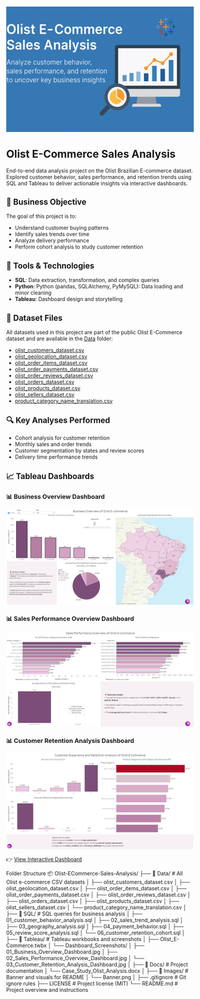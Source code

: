 ![Olist E-Commerce Banner](Images/Banner.png)

# Olist E-Commerce Sales Analysis

End-to-end data analysis project on the Olist Brazilian E-commerce dataset. Explored customer behavior, sales performance, and retention trends using SQL and Tableau to deliver actionable insights via interactive dashboards.

## 📌 Business Objective

The goal of this project is to:
- Understand customer buying patterns
- Identify sales trends over time
- Analyze delivery performance
- Perform cohort analysis to study customer retention

## 🧱 Tools & Technologies

- **SQL**: Data extraction, transformation, and complex queries
- **Python**: Python (pandas, SQLAlchemy, PyMySQL): Data loading and minor cleaning
- **Tableau**: Dashboard design and storytelling

## 📄 Dataset Files

All datasets used in this project are part of the public Olist E-Commerce dataset and are available in the [Data](./Data) folder:

- [olist_customers_dataset.csv](./Data/olist_customers_dataset.csv)
- [olist_geolocation_dataset.csv](./Data/olist_geolocation_dataset.csv)
- [olist_order_items_dataset.csv](./Data/olist_order_items_dataset.csv)
- [olist_order_payments_dataset.csv](./Data/olist_order_payments_dataset.csv)
- [olist_order_reviews_dataset.csv](./Data/olist_order_reviews_dataset.csv)
- [olist_orders_dataset.csv](./Data/olist_orders_dataset.csv)
- [olist_products_dataset.csv](./Data/olist_products_dataset.csv)
- [olist_sellers_dataset.csv](./Data/olist_sellers_dataset.csv)
- [product_category_name_translation.csv](./Data/product_category_name_translation.csv)

## 🔍 Key Analyses Performed

- Cohort analysis for customer retention
- Monthly sales and order trends
- Customer segmentation by states and review scores
- Delivery time performance trends

## 📈 Tableau Dashboards
### 📊 Business Overview Dashboard
![Business Overview Dashboard](Tableau/Dashboard_Screenshots/01_Business_Overview_Dashboard.jpg)

### 📊 Sales Performance Overview Dashboard
![Sales Performance Overview Dashboard](Tableau/Dashboard_Screenshots/02_Sales_Performance_Overview_Dashboard.jpg)

### 📊 Customer Retention Analysis Dashboard
![Customer Retention Analysis Dashboard](Tableau/Dashboard_Screenshots/03_Customer_Retention_Analysis_Dashboard.jpg)

👉 [View Interactive Dashboard](https://public.tableau.com/app/profile/avdhut.sabnis/viz/OlistE-CommerceSalesCustomerandRetentionInsights/1_DBBusinessOverview#1)


Folder Structure
📦 Olist-ECommerce-Sales-Analysis/
├── 📁 Data/                          # All Olist e-commerce CSV datasets
│   ├── olist_customers_dataset.csv
│   ├── olist_geolocation_dataset.csv
│   ├── olist_order_items_dataset.csv
│   ├── olist_order_payments_dataset.csv
│   ├── olist_order_reviews_dataset.csv
│   ├── olist_orders_dataset.csv
│   ├── olist_products_dataset.csv
│   ├── olist_sellers_dataset.csv
│   └── product_category_name_translation.csv
│
├── 📁 SQL/                          # SQL queries for business analysis
│   ├── 01_customer_behavior_analysis.sql
│   ├── 02_sales_trend_analysis.sql
│   ├── 03_geography_analysis.sql
│   ├── 04_payment_behavior.sql
│   ├── 05_review_score_analysis.sql
│   └── 06_customer_retention_cohort.sql
│
├── 📁 Tableau/                      # Tableau workbooks and screenshots
│   ├── Olist_E-Commerce.twbx
│   └── Dashboard_Screenshots/
│       ├── 01_Business_Overview_Dashboard.jpg
│       ├── 02_Sales_Performance_Overview_Dashboard.jpg
│       └── 03_Customer_Retention_Analysis_Dashboard.jpg
│
├── 📁 Docs/                         # Project documentation
│   └── Case_Study_Olist_Analysis.docx
│
├── 📁 Images/                       # Banner and visuals for README
│   └── Banner.png
│
├── .gitignore                      # Git ignore rules
├── LICENSE                         # Project license (MIT)
└── README.md                       # Project overview and instructions

